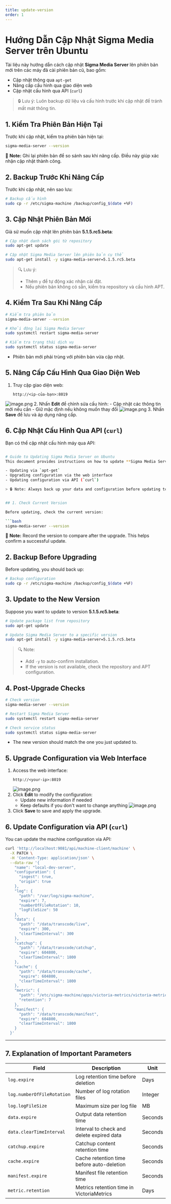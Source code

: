 ```yaml
---
title: update-version
order: 1
---
```

# Hướng Dẫn Cập Nhật Sigma Media Server trên Ubuntu
Tài liệu này hướng dẫn cách cập nhật **Sigma Media Server** lên phiên bản mới trên các máy đã cài phiên bản cũ, bao gồm:

- Cập nhật thông qua `apt-get`
- Nâng cấp cấu hình qua giao diện web
- Cập nhật cấu hình qua API (`curl`)

> 🔒 Lưu ý: Luôn backup dữ liệu và cấu hình trước khi cập nhật để tránh mất mát thông tin.
> 



## 1. Kiểm Tra Phiên Bản Hiện Tại

Trước khi cập nhật, kiểm tra phiên bản hiện tại:

```bash
sigma-media-server --version

```

📝 **Note:** Ghi lại phiên bản để so sánh sau khi nâng cấp. Điều này giúp xác nhận cập nhật thành công.



## 2. Backup Trước Khi Nâng Cấp

Trước khi cập nhật, nên sao lưu:

```bash
# Backup cấu hình
sudo cp -r /etc/sigma-machine /backup/config_$(date +%F)

```



## 3. Cập Nhật Phiên Bản Mới

Giả sử muốn cập nhật lên phiên bản **5.1.5.rc5.beta**:

```bash
# Cập nhật danh sách gói từ repository
sudo apt-get update

# Cập nhật Sigma Media Server lên phiên bản cụ thể
sudo apt-get install -y sigma-media-server=5.1.5.rc5.beta

```

> 🔍 Lưu ý:
> 
> - Thêm `y` để tự động xác nhận cài đặt.
> - Nếu phiên bản không có sẵn, kiểm tra repository và cấu hình APT.



## 4. Kiểm Tra Sau Khi Nâng Cấp

```bash
# Kiểm tra phiên bản
sigma-media-server --version

# Khởi động lại Sigma Media Server
sudo systemctl restart sigma-media-server

# Kiểm tra trạng thái dịch vụ
sudo systemctl status sigma-media-server

```

- Phiên bản mới phải trùng với phiên bản vừa cập nhật.



## 5. Nâng Cấp Cấu Hình Qua Giao Diện Web

1. Truy cập giao diện web:
    
    ```
    http://<ip-của-bạn>:8019
    
    ```
  ![image.png](../image/08-update-version/portal.png)
2. Nhấn **Edit** để chỉnh sửa cấu hình:
    - Cập nhật các thông tin mới nếu cần
    - Giữ mặc định nếu không muốn thay đổi
   ![image.png](../image/08-update-version/update-config.png)
3. Nhấn **Save** để lưu và áp dụng nâng cấp.


## 6. Cập Nhật Cấu Hình Qua API (`curl`)

Bạn có thể cập nhật cấu hình máy qua API:

```bash

# Guide to Updating Sigma Media Server on Ubuntu
This document provides instructions on how to update **Sigma Media Server** to a new version on machines with an existing installation, including:

- Updating via `apt-get`
- Upgrading configuration via the web interface
- Updating configuration via API (`curl`)

> 🔒 Note: Always back up your data and configuration before updating to avoid data loss.


## 1. Check Current Version

Before updating, check the current version:

```bash
sigma-media-server --version

```

📝 **Note:** Record the version to compare after the upgrade. This helps confirm a successful update.


## 2. Backup Before Upgrading

Before updating, you should back up:

```bash
# Backup configuration
sudo cp -r /etc/sigma-machine /backup/config_$(date +%F)

```


## 3. Update to the New Version

Suppose you want to update to version **5.1.5.rc5.beta**:

```bash
# Update package list from repository
sudo apt-get update

# Update Sigma Media Server to a specific version
sudo apt-get install -y sigma-media-server=5.1.5.rc5.beta

```

> 🔍 Note:
> 
> - Add `-y` to auto-confirm installation.
> - If the version is not available, check the repository and APT configuration.


## 4. Post-Upgrade Checks

```bash
# Check version
sigma-media-server --version

# Restart Sigma Media Server
sudo systemctl restart sigma-media-server

# Check service status
sudo systemctl status sigma-media-server

```

- The new version should match the one you just updated to.


## 5. Upgrade Configuration via Web Interface

1. Access the web interface:
    ```
    http://<your-ip>:8019
    ```
   ![image.png](../image/08-update-version/portal.png)
2. Click **Edit** to modify the configuration:
    - Update new information if needed
    - Keep defaults if you don't want to change anything
   ![image.png](../image/08-update-version/update-config.png)
3. Click **Save** to save and apply the upgrade.


## 6. Update Configuration via API (`curl`)

You can update the machine configuration via API:

```bash
curl 'http://localhost:9081/api/machine-client/machine' \
  -X PATCH \
  -H 'Content-Type: application/json' \
  --data-raw '{
    "name": "local-dev-server",
    "configuration": {
      "ingest": true,
      "origin": true
    },
    "log": {
      "path": "/var/log/sigma-machine",
      "expire": 7,
      "numberOfFileRotation": 10,
      "logFileSize": 50
    },
    "data": {
      "path": "/data/transcode/live",
      "expire": 300,
      "clearTimeInterval": 300
    },
    "catchup": {
      "path": "/data/transcode/catchup",
      "expire": 604800,
      "clearTimeInterval": 1800
    },
    "cache": {
      "path": "/data/transcode/cache",
      "expire": 604800,
      "clearTimeInterval": 1800
    },
    "metric": {
      "path": "/etc/sigma-machine/apps/victoria-metrics/victoria-metrics-data",
      "retention": 7
    },
    "manifest": {
      "path": "/data/transcode/manifest",
      "expire": 604800,
      "clearTimeInterval": 1800
    }
  }'

```

---

## 7. Explanation of Important Parameters

| Field | Description | Unit |
| --- | --- | --- |
| `log.expire` | Log retention time before deletion | Days |
| `log.numberOfFileRotation` | Number of log rotation files | Integer |
| `log.logFileSize` | Maximum size per log file | MB |
| `data.expire` | Output data retention time | Seconds |
| `data.clearTimeInterval` | Interval to check and delete expired data | Seconds |
| `catchup.expire` | Catchup content retention time | Seconds |
| `cache.expire` | Cache retention time before auto-deletion | Seconds |
| `manifest.expire` | Manifest file retention time | Seconds |
| `metric.retention` | Metrics retention time in VictoriaMetrics | Days |
